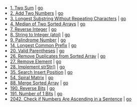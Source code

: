 - [1. Two Sum](https://leetcode.com/problems/two-sum/)
  | [go](0000/0001.%20Two%20Sum/go/main.go)
- [2. Add Two Numbers](https://leetcode.com/problems/add-two-numbers/)
  | [go](0000/0002.%20Add%20Two%20Numbers/go/main.go)
- [3. Longest Substring Without Repeating Characters](https://leetcode.com/problems/longest-substring-without-repeating-characters/)
  | [go](0000/0003.%20Longest%20Substring%20Without%20Repeating%20Characters/go/main.go)
- [4. Median of Two Sorted Arrays](https://leetcode.com/problems/median-of-two-sorted-arrays/)
  | [go](0000/0004.%20Median%20of%20Two%20Sorted%20Arrays/go/main.go)
- [7. Reverse Integer](https://leetcode.com/problems/reverse-integer/)
  | [go](0000/0007.%20Reverse%20Integer/go/main.go)
- [8. String to Integer (atoi)](https://leetcode.com/problems/string-to-integer-atoi/)
  | [go](0000/0008.%20String%20to%20Integer%20(atoi)/go/main.go)
- [9. Palindrome Number](https://leetcode.com/problems/palindrome-number/)
  | [go](0000/0009.%20Palindrome%20Number/go/main.go)
- [14. Longest Common Prefix](https://leetcode.com/problems/longest-common-prefix/)
  | [go](0000/0014.%20Longest%20Common%20Prefix/go/main.go)
- [20. Valid Parentheses](https://leetcode.com/problems/valid-parentheses/)
  | [go](0000/0020.%20Valid%20Parentheses/go/main.go)
- [26. Remove Duplicates from Sorted Array](https://leetcode.com/problems/remove-duplicates-from-sorted-array/)
  | [go](0000/0026.%20Remove%20Duplicates%20from%20Sorted%20Array/go/main.go)
- [27. Remove Element](https://leetcode.com/problems/remove-element/)
  | [go](0000/0027.%20Remove%20Element/go/main.go)
- [28. Implement strStr()](https://leetcode.com/problems/implement-strstr/)
  | [go](0000/0028.%20Implement%20strStr()/go/main.go)
- [35. Search Insert Position](https://leetcode.com/problems/search-insert-position/)
  | [go](0000/0035.%20Search%20Insert%20Position/go/main.go)
- [54. Spiral Matrix](https://leetcode.com/problems/spiral-matrix/)
  | [go](0000/0054.%20Spiral%20Matrix/go/main.go)
- [88. Merge Sorted Array](https://leetcode.com/problems/merge-sorted-array/)
  | [go](0000/0088.%20Merge%20Sorted%20Array/go/main.go)
- [190. Reverse Bits](https://leetcode.com/problems/reverse-bits/)
  | [go](0100/0190.%20Reverse%20Bits/go/main.go)
- [191. Number of 1 Bits](https://leetcode.com/problems/number-of-1-bits/)
  | [go](0100/0191.%20Number%20of%201%20Bits/go/main.go)
- [2042. Check if Numbers Are Ascending in a Sentence](https://leetcode.com/problems/check-if-numbers-are-ascending-in-a-sentence/)
  | [go](2000/2042.%20Check%20if%20Numbers%20Are%20Ascending%20in%20a%20Sentence/go/main.go)
